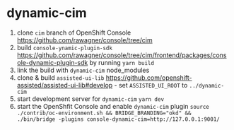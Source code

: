 # dynamic-cim

1. clone `cim` branch of OpenShift Console https://github.com/rawagner/console/tree/cim
2. build `console-ynamic-plugin-sdk` https://github.com/rawagner/console/tree/cim/frontend/packages/console-dynamic-plugin-sdk by running `yarn build`
3. link the build with `dynamic-cim` node_modules
4. clone & build `assisted-ui-lib` https://github.com/openshift-assisted/assisted-ui-lib#develop - set `ASSISTED_UI_ROOT` to `../dynamic-cim`
5. start development server for `dynamic-cim` `yarn dev`
6. start the OpenShfit Console and enable `dynamic-cim` plugin `source ./contrib/oc-environment.sh && BRIDGE_BRANDING="okd" && ./bin/bridge -plugins console-dynamic-cim=http://127.0.0.1:9001/`